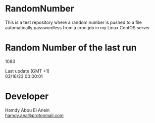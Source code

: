 # RandomNumber    
This is a test repository where a random number is pushed to a file automatically passwordless from a cron job in my Linux CentOS server    
# Random Number of the last run   
1063
      
Last update (GMT +1)    
03/16/23 00:00:01
# Developer    
Hamdy Abou El Anein   
hamdy.aea@protonmail.com
